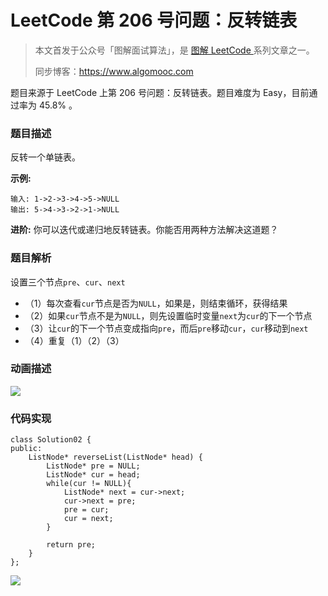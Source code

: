 # LeetCode 第 206 号问题：反转链表

> 本文首发于公众号「图解面试算法」，是 [图解 LeetCode ](<https://github.com/MisterBooo/LeetCodeAnimation>) 系列文章之一。
>
> 同步博客：https://www.algomooc.com

题目来源于 LeetCode 上第 206 号问题：反转链表。题目难度为 Easy，目前通过率为 45.8% 。

### 题目描述

反转一个单链表。

**示例:**

```
输入: 1->2->3->4->5->NULL
输出: 5->4->3->2->1->NULL
```

**进阶:**
你可以迭代或递归地反转链表。你能否用两种方法解决这道题？

### 题目解析

设置三个节点`pre`、`cur`、`next`

- （1）每次查看`cur`节点是否为`NULL`，如果是，则结束循环，获得结果
- （2）如果`cur`节点不是为`NULL`，则先设置临时变量`next`为`cur`的下一个节点
- （3）让`cur`的下一个节点变成指向`pre`，而后`pre`移动`cur`，`cur`移动到`next`
- （4）重复（1）（2）（3）

### 动画描述

![](../Animation/Animation.gif)

### 代码实现

```
class Solution02 {
public:
    ListNode* reverseList(ListNode* head) {
        ListNode* pre = NULL;
        ListNode* cur = head;
        while(cur != NULL){
            ListNode* next = cur->next;
            cur->next = pre;
            pre = cur;
            cur = next;
        }

        return pre;
    }
};
```



![](../../Pictures/qrcode.jpg)